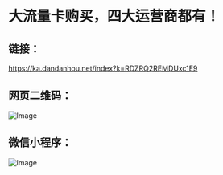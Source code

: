 # 大流量卡购买，四大运营商都有！
## 链接：
https://ka.dandanhou.net/index?k=RDZRQ2REMDUxc1E9
## 网页二维码：
![Image](https://github.com/user-attachments/assets/7ea111ec-15a6-40e5-91d1-778bb769b4e9)
## 微信小程序：
![Image](https://github.com/user-attachments/assets/77314e6a-24d3-4e3d-952d-90f16a5e3e41)